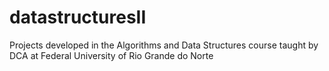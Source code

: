 # datastructuresII
Projects developed in the Algorithms and Data Structures course taught by DCA at Federal University of Rio Grande do Norte
